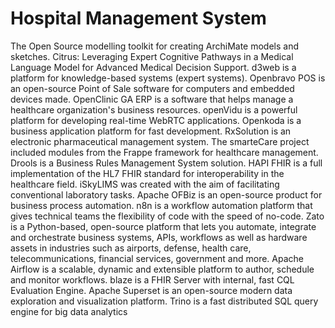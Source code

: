 # Hospital Management System

The Open Source modelling toolkit for creating ArchiMate models and sketches. Citrus: Leveraging Expert Cognitive Pathways in a Medical Language Model for Advanced Medical Decision Support. d3web is a platform for knowledge-based systems (expert systems). Openbravo POS is an open-source Point of Sale software for computers and embedded devices made. OpenClinic GA ERP is a software that helps manage a healthcare organization's business resources. openVidu is a powerful platform for developing real-time WebRTC applications. Openkoda is a business application platform for fast development. RxSolution is an electronic pharmaceutical management system. The smarteCare project included modules from the Frappe framework for healthcare management. Drools is a Business Rules Management System solution. HAPI FHIR is a full implementation of the HL7 FHIR standard for interoperability in the healthcare field. iSkyLIMS was created with the aim of facilitating conventional laboratory tasks. Apache OFBiz is an open-source product for business process automation. n8n is a workflow automation platform that gives technical teams the flexibility of code with the speed of no-code. Zato is a Python-based, open-source platform that lets you automate, integrate and orchestrate business systems, APIs, workflows as well as hardware assets in industries such as airports, defense, health care, telecommunications, financial services, government and more. Apache Airflow is a scalable, dynamic and extensible platform to author, schedule and monitor workflows. blaze is a FHIR Server with internal, fast CQL Evaluation Engine. Apache Superset is an open-source modern data exploration and visualization platform. Trino is a fast distributed SQL query engine for big data analytics